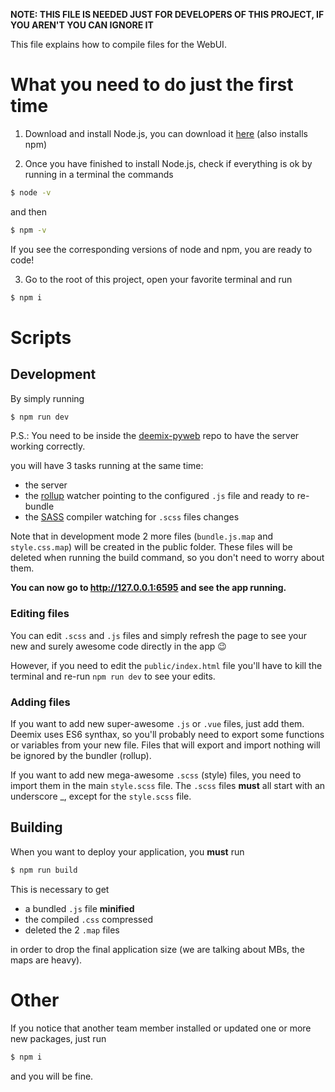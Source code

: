 **NOTE: THIS FILE IS NEEDED JUST FOR DEVELOPERS OF THIS PROJECT, IF YOU AREN'T YOU CAN IGNORE IT**

This file explains how to compile files for the WebUI.

# What you need to do just the first time

1. Download and install Node.js, you can download it [here](https://nodejs.org/en/download/) (also installs npm)

2. Once you have finished to install Node.js, check if everything is ok by running in a terminal the commands

```bash
$ node -v
```
and then
```bash
$ npm -v
```

If you see the corresponding versions of node and npm, you are ready to code!

3. Go to the root of this project, open your favorite terminal and run

```bash
$ npm i
```

# Scripts

## Development

By simply running

```bash
$ npm run dev
```

P.S.: You need to be inside the [deemix-pyweb](https://codeberg.org/RemixDev/deemix-pyweb) repo to have the server working correctly.

you will have 3 tasks running at the same time:
- the server
- the [rollup](https://rollupjs.org/guide/en/) watcher pointing to the configured `.js` file and ready to re-bundle
- the [SASS](https://sass-lang.com/) compiler watching for `.scss` files changes

Note that in development mode 2 more files (`bundle.js.map` and `style.css.map`) will be created in the public folder. These files will be deleted when running the build command, so you don't need to worry about them.

**You can now go to http://127.0.0.1:6595 and see the app running.**

### Editing files

You can edit `.scss` and `.js` files and simply refresh the page to see your new and surely awesome code directly in the app 😉

However, if you need to edit the `public/index.html` file you'll have to kill the terminal and re-run `npm run dev` to see your edits.

### Adding files

If you want to add new super-awesome `.js` or `.vue` files, just add them. Deemix uses ES6 synthax, so you'll probably need to export some functions or variables from your new file. Files that will export and import nothing will be ignored by the bundler (rollup).

If you want to add new mega-awesome `.scss` (style) files, you need to import them in the main `style.scss` file. The `.scss` files **must** all start with an underscore _, except for the `style.scss` file.

## Building

When you want to deploy your application, you **must** run

```bash
$ npm run build
```

This is necessary to get

- a bundled `.js` file **minified**
- the compiled `.css` compressed
- deleted the 2 `.map` files

in order to drop the final application size (we are talking about MBs, the maps are heavy).

# Other

If you notice that another team member installed or updated one or more new packages, just run

```bash
$ npm i
```

and you will be fine.

